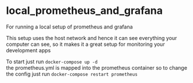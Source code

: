 # local_prometheus_and_grafana
For running a local setup of prometheus and grafana   

This setup uses the host network and hence it can see everything your computer can see, so it makes it a great setup for monitoring your development apps   

To start just run `docker-compose up -d`   
the prometheus.yml is mapped into the prometheus container so to change the config just run `docker-compose restart prometheus`  

